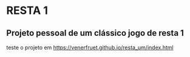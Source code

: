# RESTA 1
## Projeto pessoal de um clássico jogo de resta 1

teste o projeto em https://venerfruet.github.io/resta_um/index.html
